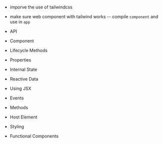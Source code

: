 - imporve the use of tailwindcss
- make sure web component with tailwind works -- compile `component` and use in `app`

- API
- Component
- Lifecycle Methods
- Properties
- Internal State
- Reactive Data
- Using JSX
- Events
- Methods
- Host Element
- Styling
- Functional Components
